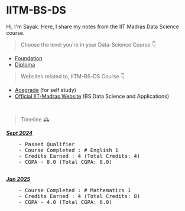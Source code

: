# IITM-BS-DS

Hi, I'm Sayak. Here, I share my notes from the IIT Madras Data Science course.
> Choose the level you're in your Data-Science Course 👇

- [Foundation](Levels/01Foundation-Level/foundation.md)
- [Diploma](Levels/02Diploma-Level/diploma.md)


> Websites related to, IITM-BS-DS Course 👇

- [Acegrade](https://acegrade.in/) (for self study)
- [Official IIT-Madras Website](https://study.iitm.ac.in/ds/) (BS Data Science and Applications)

<br>

> Timeline 🕰️
<section title="Sept 2024">
    <u><b><i>Sept 2024</i></b></u>
    <pre>
    - Passed Qualifier
    - Course Completed : # English 1 
    - Credits Earned : 4 (Total Credits: 4)
    - CGPA - 8.0 (Total CGPA: 8.0)
    </pre>
<section>

<section title="Jan 2025">
    <u><b><i>Jan 2025</i></b></u>
    <pre>
    - Course Completed : # Mathematics 1 
    - Credits Earned : 4 (Total Credits: 8)
    - CGPA - 4.0 (Total CGPA: 6.0)
    </pre>
<section>

<!-- <section title="May 2025">
    <u><b><i>May 2025</i></b></u>
    <pre>
    - Courses Completed : 
        # Computational Thinking
        # Statistics 1
        # English 2
        # Mathematics 2
    - Credits Earned : 16 (Total Credits: 24)
    - CGPA -  (Total CGPA: )
    </pre>
<section> -->

<!-- <section title="Sept 2025">
    <u><b><i>Sept 2025</i></b></u>
    <pre>
    - Courses Completed : 
        # Programming in Python
        # Statistics 2
    - Credits Earned : 8 (Total Credits: 32)
    - CGPA -  (Total CGPA: )
    </pre>
<section> -->

<!-- <p align="center">
  <em><b>Foundation Level Completed!</b></em> ✨
</p> -->